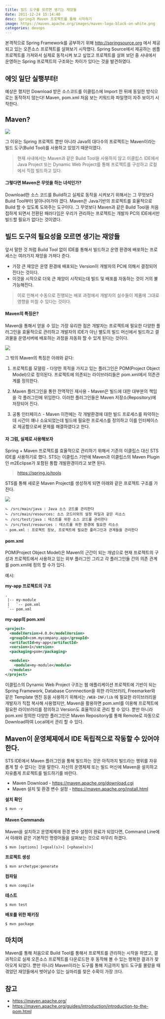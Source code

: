 ```yaml
---
title: 빌드 도구를 모르면 생기는 재앙들
date: 2011-12-24 15:14:40
desc: Spring과 Maven 프로젝트를 통해 시작하기
image: https://maven.apache.org/images/maven-logo-black-on-white.png
categories: devops
---
```


본격적으로 Spring Framework를 공부하기 위해 http://springsource.org 에서 제공되고 있는 오픈소스 프로젝트를 살펴보기 시작했다. Spring Source에서 제공하는 샘플 프로젝트를 가져와서 실제로 동작시켜 보고 싶었고 프로젝트를 살펴 보던 중 사내에서 운영하는 Spring 프로젝트의 구조와는 차이가 있다는 것을 발견하였다.

<!--more-->

## 에잇 일단 실행부터!

예상은 했지만 Download 받은 소스코드를 이클립스에 Import 한 뒤에 동일한 방식으로는 동작하지 않는다! Maven, pom.xml 처음 보는 키워드와 파일명이 자주 보이기 시작한다.

## Maven?

<img src='https://maven.apache.org/images/maven-logo-black-on-white.png' />

그 이유는 Spring 프로젝트 뿐만 아니라 Java의 대다수의 프로젝트는 Maven이라는 빌드 도구(Build Tool)를 사용하고 있었기 때문이였다.

> 현재 사내에서는 Maven과 같은 Build Tool을 사용하지 않고 이클립스 IDE에서 Java Project 또는 Dynamic Web Project를 통해 프로젝트를 구성하고 로컬에서 직접 빌드하고 있다.

#### 그렇다면 Maven은 무엇을 하는 녀석인가?

Download한 소스 코드를 Build하고 실제로 동작을 시켜보기 위해서는 그 무엇보다 Build Tool부터 알아나아가야 겠다. Maven은 Java기반의 프로젝트를 효율적으로 Build 할 수 있도록 도와주는 도구이다. 그 무엇보다 Maven과 같은 Build Tool을 처음 접하게 되면서 전환된 패러다임은 우리가 관리하는 프로젝트는 개발자 PC의 IDE에서만 빌드할 필요가 없다는 것이였다.

## 빌드 도구의 필요성을 모르면 생기는 재앙들

앞서 말한 것 처럼 Build Tool 없이 IDE를 통해서 빌드하고 운영 환경에 배포하는 프로세스는 여러가지 재앙을 가져다 준다.

- 가장 큰 재앙은 운영 환경에 배포되는 Version이 개발자의 PC에 의해서 결정되어 진다는 것이다.
- 이것을 시작으로 더욱 큰 재앙이 시작되는데 빌드 및 배포를 자동하는 것이 거의 불가능해진다.

> 이로 인해서 수동으로 진행되는 배포 과정에서 개발자의 실수들이 제품에 그대로 영향을 미칠 수 있다는 것이다.

#### Maven의 특징은?

Maven을 통해서 얻을 수 있는 가장 유리한 점은 개발자는 프로젝트에 필요한 다양한 플러그인을 효율적으로 관리하고 개발자의 IDE가 아닌 별도의 빌드 머신에서 빌드하고 결과물을 운영서버에 배포하는 과정을 자동화 할 수 있게 된다는 것이다.

<img src='https://docs.google.com/drawings/d/sXI3kLvdTi1iS2O2nA5En9g/image?w=720&h=513&rev=1009&ac=1' />

그 밖의 Maven의 특징은 아래와 같다:

1. 프로젝트를 모델링 - 다양한 목적을 가지고 있는 플러그인은 POM(Project Object Model)으로 정의된다. 프로젝트에 의존되는 라이브러리들은 pom.xml에서 의존관계를 정의한다.

2. Maven 플러그인을 통한 전역적인 재사용 - Maven은 빌드에 대한 대부분의 책임을 각 플러그인에 위임한다. 이러한 플러그인들은 Maven 저장소(Repository)에 저장되어 진다.

3. 공통 인터페이스 - Maven 이전에는 각 개발환경에 대한 빌드 프로세스를 파악하는데 시간이 꽤나 소요되었는데 빌드에 필요한 프로세스를 정의하고 이를 인터페이스로 제공함으로써 문제를 해결하였다고 한다.

#### 자 그럼, 실제로 사용해보자

Spring + Maven 프로젝트를 효율적으로 관리하기 위해서 기존의 이클립스 대신 STS IDE를 사용하기로 했다. STS는 이클립스 기반에 Maven과 이클립스의 Maven Plugin인 m2Eclipse가 포함된 통합 개발환경이라고 보면 된다.

> https://spring.io/tools

STS를 통해 새로운 Maven Project를 생성하게 되면 아래와 같은 프로젝트 구조를 가진다.

<img src='http://cfile26.uf.tistory.com/image/115B69334F0B973E31F96A' />

```
ㄴ /src/main/java : Java 소스 코드를 관리한다
ㄴ /src/main/resources: 소스 코드이외의 설정 파일과 같은 리소스
ㄴ /src/test/java : 테스트를 위한 소스 코드를 관리한다
ㄴ /src/test/resources : 테스트를 위한 환경에 필요한 리소스
- pom.xml : 프로젝트 정보, 프로젝트에 필요한 플러그인과 관계들을 관리한다
```

#### pom.xml

POM(Project Object Model)은 Maven의 근간이 되는 개념으로 현재 프로젝트의 구성과 프로젝트에서 사용하고 있는 외부 플러그인 그리고 각 플러그인들 간의 의존 관계를 pom.xml에 정의 할 수가 있다.

예시:

**my-app 프로젝트의 구조**

```xml
.
 |-- my-module
 |   `-- pom.xml
 `-- pom.xml
```

**my-app의 pom.xml**

```xml
<project>
  <modelVersion>4.0.0</modelVersion>
  <groupId>com.mycompany.app</groupId>
  <artifactId>my-app</artifactId>
  <version>1</version>
  <packaging>pom</packaging>

  <modules>
    <module>my-module</module>
  </modules>
</project>
```

이클립스의 Dynamic Web Project 구조는 웹 애플리케이션 프로젝트에 기반이 되는 Spring Framework, Database Connnection을 위한 라이브러리, Freemarker와 같은 Template 엔진 등을 사용하기 위해서는 `/WEB-INF/lib` 에 필요한 라이브러리을 개발자가 직접 복사해 사용했지만, Maven을 활용하면 pom.xml를 이용해 프로젝트에 필요한 라이브러리를 정의하고 Version도 효율적으로 관리 할 수 있다. 뿐만 아니라 pom.xml 정의한 다양한 플러그인은 Maven Repositoriy를 통해 Remote로 자동으로 Download하여 Local에서 관리 할 수 있다.

## Maven이 운영체제에서 IDE 독립적으로 작동할 수 있어야 한다.

STS IDE에서 Maven 플러그인을 통해 빌드하는 것은 아직까지 빌드라는 행위를 자유롭게 할 수 없다는 것을 말한다. 자신의 운영체제 또는 빌드 머신에 Maven을 설치하고 자유롭게 프로젝트를 빌드하기를 바란다.

- Maven Download - https://maven.apache.org/download.cgi
- Maven 설치 및 환경 변수 설정 - https://maven.apache.org/install.html

**설치 확인**

```shell
$ mvn -v
```

#### Maven Commands

Maven을 설치하고 운영체제에 환경 변수 설정이 완료가 되었다면, Command Line에서 아래와 같은 기본적인 명령어들을 살펴보는 것으로 마무리 하겠다.

```shell
$ mvn [options] [<goal(s)>] [<phase(s)>]
```

**프로젝트 생성**

```shell
$ mvn archetype:generate
```

**컴파일**

```shell
$ mvn compile
```

**테스트**

```shell
$ mvn test
```

**배포를 위한 패키징**

```shell
$ mvn package
```

## 마치며

Maven를 통해 처음으로 Build Tool를 통해서 프로젝트를 관리하는 시작을 하였고, 결과적으로 실제 오픈소스 프로젝트를 다운로드한 후 동작해 볼 수 있는 행복한 결과가 찾아오게 되었다. 뿐만 아니라 Maven이라는 도구를 통해 지금까지 빌드 도구를 몰랐을 때 겪었던 재앙들에서 벗어날수 있는 실마리를 찾은 수확이 가장 크다.

## 참고

- https://maven.apache.org/
- https://maven.apache.org/guides/introduction/introduction-to-the-pom.html
